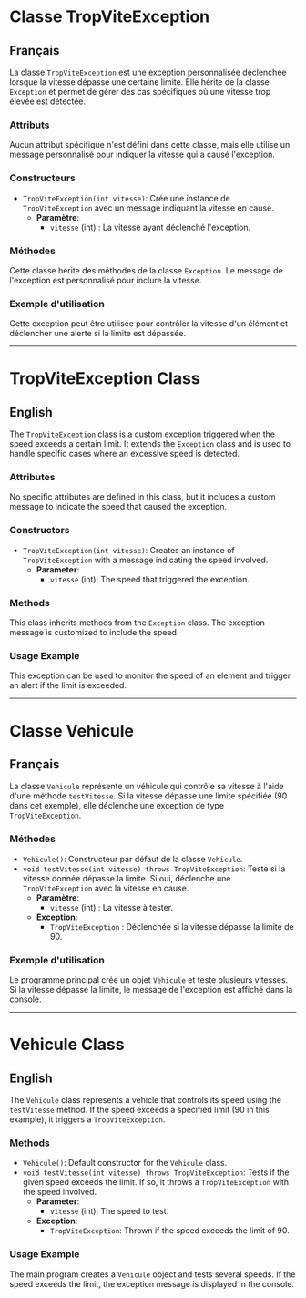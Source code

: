 # Classe TropViteException

## Français

La classe `TropViteException` est une exception personnalisée déclenchée lorsque la vitesse dépasse une certaine limite. Elle hérite de la classe `Exception` et permet de gérer des cas spécifiques où une vitesse trop élevée est détectée.

### Attributs
Aucun attribut spécifique n'est défini dans cette classe, mais elle utilise un message personnalisé pour indiquer la vitesse qui a causé l'exception.

### Constructeurs
- `TropViteException(int vitesse)`: Crée une instance de `TropViteException` avec un message indiquant la vitesse en cause.
    - **Paramètre**:
        - `vitesse` (int) : La vitesse ayant déclenché l'exception.

### Méthodes
Cette classe hérite des méthodes de la classe `Exception`. Le message de l'exception est personnalisé pour inclure la vitesse.

### Exemple d'utilisation
Cette exception peut être utilisée pour contrôler la vitesse d'un élément et déclencher une alerte si la limite est dépassée.

---

# TropViteException Class

## English

The `TropViteException` class is a custom exception triggered when the speed exceeds a certain limit. It extends the `Exception` class and is used to handle specific cases where an excessive speed is detected.

### Attributes
No specific attributes are defined in this class, but it includes a custom message to indicate the speed that caused the exception.

### Constructors
- `TropViteException(int vitesse)`: Creates an instance of `TropViteException` with a message indicating the speed involved.
    - **Parameter**:
        - `vitesse` (int): The speed that triggered the exception.

### Methods
This class inherits methods from the `Exception` class. The exception message is customized to include the speed.

### Usage Example
This exception can be used to monitor the speed of an element and trigger an alert if the limit is exceeded.

---

# Classe Vehicule

## Français

La classe `Vehicule` représente un véhicule qui contrôle sa vitesse à l'aide d'une méthode `testVitesse`. Si la vitesse dépasse une limite spécifiée (90 dans cet exemple), elle déclenche une exception de type `TropViteException`.

### Méthodes
- `Vehicule()`: Constructeur par défaut de la classe `Vehicule`.
- `void testVitesse(int vitesse) throws TropViteException`: Teste si la vitesse donnée dépasse la limite. Si oui, déclenche une `TropViteException` avec la vitesse en cause.
    - **Paramètre**:
        - `vitesse` (int) : La vitesse à tester.
    - **Exception**:
        - `TropViteException` : Déclenchée si la vitesse dépasse la limite de 90.

### Exemple d'utilisation
Le programme principal crée un objet `Vehicule` et teste plusieurs vitesses. Si la vitesse dépasse la limite, le message de l'exception est affiché dans la console.

---

# Vehicule Class

## English

The `Vehicule` class represents a vehicle that controls its speed using the `testVitesse` method. If the speed exceeds a specified limit (90 in this example), it triggers a `TropViteException`.

### Methods
- `Vehicule()`: Default constructor for the `Vehicule` class.
- `void testVitesse(int vitesse) throws TropViteException`: Tests if the given speed exceeds the limit. If so, it throws a `TropViteException` with the speed involved.
    - **Parameter**:
        - `vitesse` (int): The speed to test.
    - **Exception**:
        - `TropViteException`: Thrown if the speed exceeds the limit of 90.

### Usage Example
The main program creates a `Vehicule` object and tests several speeds. If the speed exceeds the limit, the exception message is displayed in the console.
